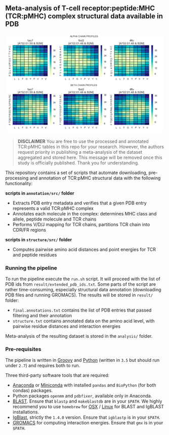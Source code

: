 ## Meta-analysis of T-cell receptor:peptide:MHC (TCR:pMHC) complex structural data available in PDB

![Splash](img/splash.png)

> **DISCLAIMER** You are free to use the processed and annotated TCR:pMHC tables in this repo for your research. However, the authors request priority in publishing a meta-analysis of the dataset aggregated and stored here. This message will be removed once this study is officially published. Thank you for understanding.

This repository contains a set of scripts that automate downloading, pre-processing and annotation of TCR:pMHC structural data with the following functionality:

**scripts in ``annotation/src/`` folder**

- Extracts PDB entry metadata and verifies that a given PDB entry represents a valid TCR:pMHC complex
- Annotates each molecule in the complex: determines MHC class and allele, peptide molecule and TCR chains
- Performs V/D/J mapping for TCR chains, partitions TCR chain into CDR/FR regions

**scripts in ``structure/src/`` folder**

- Computes pairwise amino acid distances and point energies for TCR and peptide residues

### Running the pipeline

To run the pipeline execute the ``run.sh`` script. It will proceed with the list of PDB ids from ``result/extended_pdb_ids.txt``. Some parts of the script are rather time-consuming, especially structural data annotation (downloading PDB files and running GROMACS). The results will be stored in ``result/`` folder:

- ``final.annotations.txt`` contains the list of PDB entries that passed filtering and their annotation
- ``structure.txt`` contains annotated data on the amino acid level, with pairwise residue distances and interaction energies

Meta-analysis of the resulting dataset is stored in the ``analysis/`` folder.

### Pre-requisites

The pipeline is written in [Groovy](http://www.groovy-lang.org) and [Python](https://www.continuum.io/downloads) (written in ``3.5`` but should run under ``2.7``) and requires both to run.

Three third-party software tools that are required:

- [Anaconda](https://www.continuum.io/downloads) or [Miniconda](http://conda.pydata.org/miniconda.html) with installed `pandas` and `BioPython` (for both condas) packages.
- Python packages `openmm` and `pdbfixer`, available only in Anaconda.
- [BLAST](https://blast.ncbi.nlm.nih.gov/Blast.cgi?PAGE_TYPE=BlastDocs&DOC_TYPE=Download). Ensure that ``blastp`` and ``makeblastdb`` are in your ``$PATH``. We highly recommend you to use `homebrew` for [OSX](http://brew.sh) / [Linux](http://linuxbrew.sh) for BLAST and IgBLAST installations.
- [IgBlast](http://www.ncbi.nlm.nih.gov/igblast/faq.html#standalone), strictly the ``1.4.0`` version. Ensure that ``igblastp`` is in your ``$PATH``.
- [GROMACS](http://www.gromacs.org) for computing interaction energies. Ensure that ``gmx`` is in your ``$PATH``.
